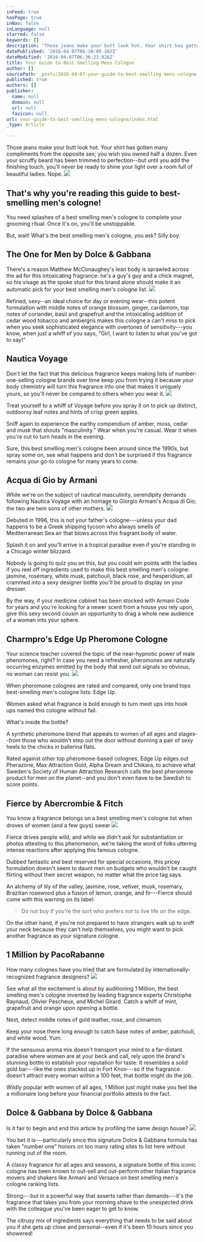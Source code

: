 ```yaml
---
inFeed: true
hasPage: true
inNav: false
inLanguage: null
starred: false
keywords: []
description: "Those jeans make your butt look hot. Your shirt has gotten many compliments from the opposite sex; you wish you owned half a dozen. Even your scruffy beard has been trimmed to perfection–but until you add the finishing touch, you’ll never be ready to shine your light over a room full of beautiful ladies.\_Nope.\_"
datePublished: '2016-04-07T06:38:08.102Z'
dateModified: '2016-04-07T06:36:23.026Z'
title: Your Guide to Best Smelling Mens Cologne
author: []
sourcePath: _posts/2016-04-07-your-guide-to-best-smelling-mens-cologne.md
published: true
authors: []
publisher:
  name: null
  domain: null
  url: null
  favicon: null
url: your-guide-to-best-smelling-mens-cologne/index.html
_type: Article

---
```

Those jeans make your butt look hot. Your shirt has gotten many compliments from the opposite sex; you wish you owned half a dozen. Even your scruffy beard has been trimmed to perfection--but until you add the finishing touch, you'll never be ready to shine your light over a room full of beautiful ladies. Nope. ![](https://the-grid-user-content.s3-us-west-2.amazonaws.com/359000de-897a-48b3-9d3a-864228625f33.jpg)

## That's why you're reading this guide to best-smelling men's cologne!

You need splashes of a best smelling men's cologne to complete your grooming ritual. Once it's on, you'll be unstoppable. 

But, wait! What's the best smelling men's cologne, you ask? Silly boy.

## The One for Men by Dolce & Gabbana 

There's a reason Matthew McConaughey's lean body is sprawled across the ad for this intoxicating fragrance: he's a guy's guy and a chick magnet, so his visage as the spoke stud for this brand alone should make it an automatic pick for your best smelling men's cologne list.
![](https://the-grid-user-content.s3-us-west-2.amazonaws.com/90f210a5-500e-4379-93c9-2deadda91a59.jpg)

Refined, sexy--an ideal choice for day or evening wear--this potent formulation with middle notes of orange blossom, ginger, cardamom, top notes of coriander, basil and grapefruit and the intoxicating addition of cedar wood tobacco and ambergris makes this cologne a can't miss to pick when you seek sophisticated elegance with overtones of sensitivity---you know, when just a whiff of you says, "Girl, I want to listen to what you've got to say!"

## Nautica Voyage 

Don't let the fact that this delicious fragrance keeps making lists of number-one-selling cologne brands over time keep you from trying it because your body chemistry will turn this fragrance into one that makes it uniquely yours, so you'll never be compared to others when you wear it. ![](https://the-grid-user-content.s3-us-west-2.amazonaws.com/a5a8a08e-b180-4e2e-b2e6-7a5871ecf0e9.jpg)

Treat yourself to a whiff of Voyage before you spray it on to pick up distinct, outdoorsy leaf notes and hints of crisp green apples.

Sniff again to experience the earthy compendium of amber, moss, cedar and musk that shouts "masculinity." Wear when you're casual. Wear it when you're out to turn heads in the evening. 

Sure, this best smelling men's cologne been around since the 1990s, but spray some on, see what happens and don't be surprised if this fragrance remains your go-to cologne for many years to come.

## Acqua di Gio by Armani 

While we're on the subject of nautical masculinity, serendipity demands following Nautica Voyage with an homage to Giorgio Armani's Acqua di Gio; the two are twin sons of other mothers. ![](https://the-grid-user-content.s3-us-west-2.amazonaws.com/9679a3a3-a70b-4fc7-ba24-c2a03480a6b1.jpg)

Debuted in 1996, this is not your father's cologne---unless your dad happens to be a Greek shipping tycoon who always smells of Mediterranean Sea air that blows across this fragrant body of water.

Splash it on and you'll arrive in a tropical paradise even if you're standing in a Chicago winter blizzard. 

Nobody is going to quiz you on this, but you could win points with the ladies if you reel off ingredients used to make this best smelling men's cologne: jasmine, rosemary, white musk, patchouli, black rose, and hesperidium, all crammed into a sexy designer bottle you'll be proud to display on your dresser. 

By the way, if your medicine cabinet has been stocked with Armani Code for years and you're looking for a newer scent from a house you rely upon, give this sexy second cousin an opportunity to drag a whole new audience of a woman into your sphere.

## Charmpro's Edge Up Pheromone Cologne 

Your science teacher covered the topic of the near-hypnotic power of male pheromones, right? In case you need a refresher, pheromones are naturally occurring enzymes emitted by the body that send out signals so obvious, no woman can resist you. ![](https://the-grid-user-content.s3-us-west-2.amazonaws.com/6eba25a7-9c63-4b4d-bcd3-c6ed07b5f3a0.jpg)

When pheromone colognes are rated and compared, only one brand tops best-smelling men's cologne lists: Edge Up.

Women asked what fragrance is bold enough to turn meet ups into hook ups named this cologne without fail. 

What's inside the bottle? 

A synthetic pheromone blend that appeals to women of all ages and stages--from those who wouldn't step out the door without donning a pair of sexy heels to the chicks in ballerina flats. 

Rated against other top pheromone-based colognes, Edge Up edges out Pherazone, Max Attraction Gold, Alpha Dream and Chikara, to achieve what Sweden's Society of Human Attraction Research calls the best pheromone product for men on the planet--and you don't even have to be Swedish to score points.

## Fierce by Abercrombie & Fitch 

You know a fragrance belongs on a best smelling men's cologne list when droves of women (and a few guys) swear ![](https://the-grid-user-content.s3-us-west-2.amazonaws.com/1afe0c89-bf14-4b4a-980b-c7609b8031eb.jpg)

Fierce drives people wild, and while we didn't ask for substantiation or photos attesting to this phenomenon, we're taking the word of folks uttering intense reactions after applying this famous cologne. 

Dubbed fantastic and best reserved for special occasions, this pricey formulation doesn't seem to daunt men on budgets who wouldn't be caught flirting without their secret weapon, no matter what the price tag says.

An alchemy of lily of the valley, jasmine, rose, vetiver, musk, rosemary, Brazilian rosewood plus a fusion of lemon, orange, and fir---Fierce should come with this warning on its label: 
> 
> Do not buy if you're the sort who prefers not to live life on the edge. 

On the other hand, if you're not prepared to have strangers walk up to sniff your neck because they can't help themselves, you might want to pick another fragrance as your signature cologne.

## 1 Million by PacoRabanne 

How many colognes have you tried that are formulated by internationally-recognized fragrance designers? ![](https://the-grid-user-content.s3-us-west-2.amazonaws.com/cf4b6779-83c5-44ed-82c2-ddb8a63ddffe.jpg)

See what all the excitement is about by auditioning 1 Million, the best smelling men's cologne invented by leading fragrance experts Christophe Raynaud, Olivier Pescheux, and Michel Girard. Catch a whiff of mint, grapefruit and orange upon opening a bottle. 

Next, detect middle notes of gold leather, rose, and cinnamon.

Keep your nose there long enough to catch base notes of amber, patchouli, and white wood. Yum. 

If the sensuous aroma mix doesn't transport your mind to a far-distant paradise where women are at your beck and call, rely upon the brand's stunning bottle to establish your reputation for taste: It resembles a solid gold bar---like the ones stacked up in Fort Knox---so if the fragrance doesn't attract every woman within a 100 feet, that bottle might do the job. 

Wildly popular with women of all ages, 1 Million just might make you feel like a millionaire long before your financial portfolio attests to the fact.

## Dolce & Gabbana by Dolce & Gabbana 

Is it fair to begin and end this article by profiling the same design house? ![](https://the-grid-user-content.s3-us-west-2.amazonaws.com/e2e9c915-d7c4-4a63-968e-b6cfa077faa6.jpg)

You bet it is---particularly since this signature Dolce & Gabbana formula has taken "number one" honors on too many rating sites to list here without running out of the room. 

A classy fragrance for all ages and seasons, a signature bottle of this iconic cologne has been known to out-sell and out-perform other Italian fragrance movers and shakers like Armani and Versace on best smelling men's cologne ranking lists.

Strong---but in a powerful way that asserts rather than demands---it's the fragrance that takes you from your morning shave to the unexpected drink with the colleague you've been eager to get to know. 

The citrusy mix of ingredients says everything that needs to be said about you if she gets up close and personal--even if it's been 10 hours since you showered!